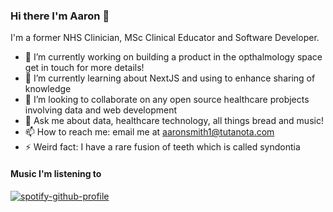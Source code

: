 ### Hi there I'm Aaron 👋

I'm a former NHS Clinician, MSc Clinical Educator and Software Developer. 

- 🔭 I’m currently working on building a product in the opthalmology space get in touch for more details!
- 🌱 I’m currently learning about NextJS and using to enhance sharing of knowledge
- 👯 I’m looking to collaborate on any open source healthcare probjects involving data and web development
- 💬 Ask me about data, healthcare technology, all things bread and music!
- 📫 How to reach me: email me at aaronsmith1@tutanota.com
- ⚡ Weird fact: I have a rare fusion of teeth which is called syndontia 

#### Music I'm listening to

[![spotify-github-profile](https://spotify-github-profile.vercel.app/api/view?uid=1115434818&cover_image=true&theme=default&show_offline=false&background_color=121212)](https://github.com/kittinan/spotify-github-profile)
